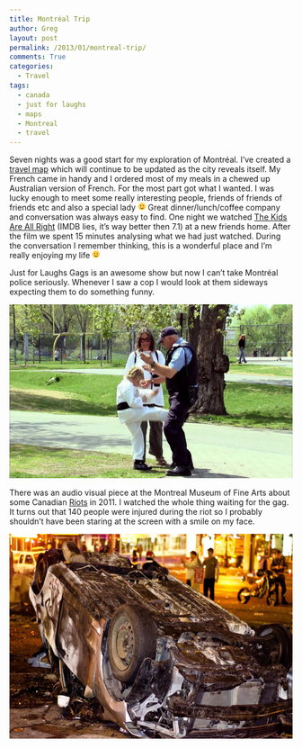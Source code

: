 ```yaml
---
title: Montréal Trip
author: Greg
layout: post
permalink: /2013/01/montreal-trip/
comments: True
categories:
  - Travel
tags:
  - canada
  - just for laughs
  - maps
  - Montreal
  - travel
---
```

Seven nights was a good start for my exploration of Montréal. I&#8217;ve created a [travel map][1] which will continue to be updated as the city reveals itself. My French came in handy and I ordered most of my meals in a chewed up Australian version of French. For the most part got what I wanted. I was lucky enough to meet some really interesting people, friends of friends of friends etc and also a special lady <img src="/wp-content/smilies/simple-smile.png" alt=":)" class="wp-smiley" style="height: 1em; max-height: 1em;" /> Great dinner/lunch/coffee company and conversation was always easy to find. One night we watched [The Kids Are All Right][2] (IMDB lies, it&#8217;s way better then 7.1) at a new friends home. After the film we spent 15 minutes analysing what we had just watched. During the conversation I remember thinking, this is a wonderful place and I&#8217;m really enjoying my life <img src="/wp-content/smilies/simple-smile.png" alt=":)" class="wp-smiley" style="height: 1em; max-height: 1em;" />

Just for Laughs Gags is an awesome show but now I can&#8217;t take Montréal police seriously. Whenever I saw a cop I would look at them sideways expecting them to do something funny.

<img class="alignnone size-large wp-image-1337" alt="vlcsnap-2013-01-04-16h49m43s246" src="/wp-content/uploads/2013/01/vlcsnap-2013-01-04-16h49m43s246-1024x576.png" width="550" height="309" />

There was an audio visual piece at the Montreal Museum of Fine Arts about some Canadian [Riots][3] in 2011. I watched the whole thing waiting for the gag. It turns out that 140 people were injured during the riot so I probably shouldn&#8217;t have been staring at the screen with a smile on my face.

<img class="alignnone size-large wp-image-1338" alt="Riot_aftermath_Vancouver" src="/wp-content/uploads/2013/01/Riot_aftermath_Vancouver-1024x678.jpg" width="550" height="364" />

 [1]: https://www.google.ca/maps/@45.514665,-73.5974903,14z/data=!4m2!6m1!1szWQoaquoja_k.kslOO6Nhrybk?hl=en "Montreal"
 [2]: http://www.imdb.com/title/tt0842926/
 [3]: http://en.wikipedia.org/wiki/2011_Vancouver_Stanley_Cup_riot
